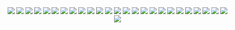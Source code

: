 <div align="center">

<!-- Programming Languages -->
<img src="https://img.shields.io/badge/C-00599C?style=for-the-badge&logo=c&logoColor=white" />
<img src="https://img.shields.io/badge/C++-004482?style=for-the-badge&logo=cplusplus&logoColor=white" />
<img src="https://img.shields.io/badge/Java-ED8B00?style=for-the-badge&logo=java&logoColor=white" />
<img src="https://img.shields.io/badge/Python-3776AB?style=for-the-badge&logo=python&logoColor=white" />
<img src="https://img.shields.io/badge/Assembly-6E4C13?style=for-the-badge" />
<img src="https://img.shields.io/badge/HTML5-E34F26?style=for-the-badge&logo=html5&logoColor=white" />
<img src="https://img.shields.io/badge/CSS3-1572B6?style=for-the-badge&logo=css3&logoColor=white" />
<img src="https://img.shields.io/badge/JavaScript-F7DF1E?style=for-the-badge&logo=javascript&logoColor=black" />

<!-- Frameworks & Libraries -->
<img src="https://img.shields.io/badge/ReactJS-61DAFB?style=for-the-badge&logo=react&logoColor=black" />
<img src="https://img.shields.io/badge/ExpressJS-000000?style=for-the-badge&logo=express&logoColor=white" />
<img src="https://img.shields.io/badge/NodeJS-339933?style=for-the-badge&logo=nodejs&logoColor=white" />
<img src="https://img.shields.io/badge/ElectronJS-47848F?style=for-the-badge&logo=electron&logoColor=white" />
<img src="https://img.shields.io/badge/NumPy-013243?style=for-the-badge&logo=numpy&logoColor=white" />
<img src="https://img.shields.io/badge/Matplotlib-004A8F?style=for-the-badge&logo=matplotlib&logoColor=white" />
<img src="https://img.shields.io/badge/OpenCV-5C3EE8?style=for-the-badge&logo=opencv&logoColor=white" />
<img src="https://img.shields.io/badge/TensorFlow-FF6F00?style=for-the-badge&logo=tensorflow&logoColor=white" />
<img src="https://img.shields.io/badge/Keras-D00000?style=for-the-badge&logo=keras&logoColor=white" />

<!-- Utilities & Databases -->
<img src="https://img.shields.io/badge/Bash-4EAA25?style=for-the-badge&logo=gnubash&logoColor=white" />
<img src="https://img.shields.io/badge/Git-F05032?style=for-the-badge&logo=git&logoColor=white" />
<img src="https://img.shields.io/badge/MySQL-4479A1?style=for-the-badge&logo=mysql&logoColor=white" />
<img src="https://img.shields.io/badge/MongoDB-47A248?style=for-the-badge&logo=mongodb&logoColor=white" />
<img src="https://img.shields.io/badge/LaTeX-008080?style=for-the-badge&logo=latex&logoColor=white" />
<img src="https://img.shields.io/badge/Pinecone-5934A1?style=for-the-badge" />
<img src="https://img.shields.io/badge/imghdr-FFD43B?style=for-the-badge" />
<img src="https://img.shields.io/badge/os-333333?style=for-the-badge" />
<img src="https://img.shields.io/badge/csv-006400?style=for-the-badge" />

</div>
